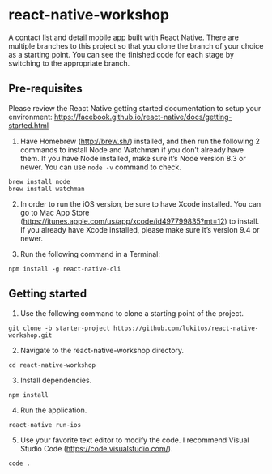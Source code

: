 # react-native-workshop
A contact list and detail mobile app built with React Native. There are multiple branches to this project so that you clone the branch of your choice as a starting point. You can see the finished code for each stage by switching to the appropriate branch.

## Pre-requisites

Please review the React Native getting started documentation to setup your environment: 
https://facebook.github.io/react-native/docs/getting-started.html

1. Have Homebrew (http://brew.sh/) installed, and then run the following 2 commands to install Node and Watchman if you don’t already have them. If you have Node installed, make sure it’s Node version 8.3 or newer. You can use `node -v` command to check.

```
brew install node
brew install watchman
```

2. In order to run the iOS version, be sure to have Xcode installed. You can go to Mac App Store (https://itunes.apple.com/us/app/xcode/id497799835?mt=12) to install. If you already have Xcode installed, please make sure it’s version 9.4 or newer.

3. Run the following command in a Terminal:

`npm install -g react-native-cli`

## Getting started

1. Use the following command to clone a starting point of the project.

`git clone -b starter-project https://github.com/lukitos/react-native-workshop.git`

2. Navigate to the react-native-workshop directory.

`cd react-native-workshop`

3. Install dependencies.

`npm install`

4. Run the application.

`react-native run-ios`

5. Use your favorite text editor to modify the code. I recommend Visual Studio Code (https://code.visualstudio.com/).

`code .`
